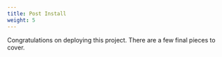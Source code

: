 ```yaml
---
title: Post Install
weight: 5
---
```


Congratulations on deploying this project. There are a few final pieces to cover. 